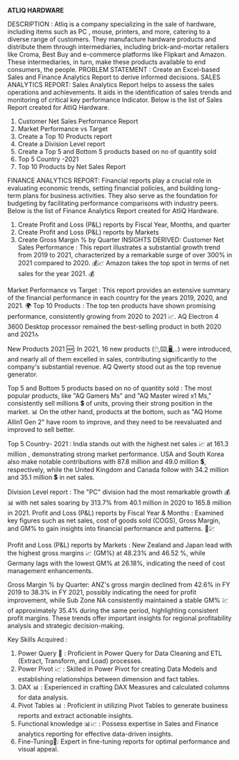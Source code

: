 **ATLIQ HARDWARE**


DESCRIPTION :
Atliq is a company specializing in the sale of hardware, including items such as PC , mouse, printers, and more, catering to a diverse range of customers. They manufacture hardware products and distribute them through intermediaries, including brick-and-mortar retailers like Croma, Best Buy and e-commerce platforms like Flipkart and Amazon. These intermediaries, in turn, make these products available to end consumers, the people.
PROBLEM STATEMENT :
Create an Excel-based Sales and Finance Analytics Report to derive informed decisions.
SALES  ANALYTICS REPORT: 
Sales Analytics Report helps to assess the sales operations and achievements. It aids in the identification of sales trends and monitoring of critical key performance Indicator. Below is the list of Sales Report created for AtliQ Hardware.
1.	Customer Net Sales Performance Report
2.	Market Performance vs Target
3.	Create a Top 10 Products report
4.	Create a Division Level report
5.	Create a Top 5 and Bottom 5 products based on no of quantity sold
6.	Top 5 Country -2021
7.	Top 10 Products by Net Sales Report

FINANCE ANALYTICS REPORT:
Financial reports play a crucial role in evaluating economic trends, setting financial policies, and building long-term plans for business activities. They also serve as the foundation for budgeting by facilitating performance comparisons with industry peers. Below is the list of Finance Analytics Report created for AtliQ Hardware.
1.	Create Profit and Loss (P&L) reports by Fiscal Year, Months, and quarter
2.	Create Profit and Loss (P&L) reports by Markets
3.	Create Gross Margin % by Quarter
INSIGHTS DERIVED:
Customer Net Sales Performance : This report illustrates a substantial growth trend from 2019 to 2021, characterized by a remarkable surge of over 300% in 2021 compared to 2020. 💰📈 Amazon takes the top spot in terms of net sales for the year 2021. 💰

Market Performance vs Target : This report provides an extensive summary of the financial performance in each country for the years 2019, 2020, and 2021. 🌍
Top 10 Products : The top ten products have shown promising performance, consistently growing from 2020 to 2021 📈. AQ Electron 4 3600 Desktop processor remained the best-selling product in both 2020 and 2021🔝

New Products 2021 🆕: In 2021, 16 new products (🖱️,⌨️,🖥️,..)  were introduced, and nearly all of them excelled in sales, contributing significantly to the company's substantial revenue. AQ Qwerty stood out as the top revenue generator.

Top 5 and Bottom 5 products based on no of quantity sold : The most popular products, like "AQ Gamers Ms" and "AQ Master wired x1 Ms," consistently sell millions 💲 of units, proving their strong position in the market. 📊 On the other hand, products at the bottom, such as "AQ Home Allin1 Gen 2" have room to improve, and they need to be reevaluated and improved to sell better.

Top 5 Country- 2021 : India stands out with the highest net sales 📈 at 161.3 million , demonstrating strong market performance. USA and South Korea also make notable contributions with 87.8 million and 49.0 million 💲, respectively, while the United Kingdom and Canada follow with 34.2 million and 35.1 million 💲 in net sales.

Division Level report : The "PC" division had the most remarkable growth 💰📊 with net sales soaring by 313.7% from 40.1 million in 2020 to 165.8 million in 2021.
Profit and Loss (P&L) reports by Fiscal Year & Months : Examined key figures such as net sales, cost of goods sold (COGS), Gross Margin, and GM% to gain insights into financial performance and patterns. 💼💹

Profit and Loss (P&L) reports by Markets : New Zealand and Japan lead with the highest gross margins 📈 (GM%) at 48.23% and 46.52 %, while Germany lags with the lowest GM% at 26.18%, indicating the need of cost management enhancements. 

Gross Margin % by Quarter:  ANZ's gross margin declined from 42.6% in FY 2019 to 38.3% in FY 2021, possibly indicating the need for profit improvement, while Sub Zone NA consistently maintained a stable GM% 💹 of approximately 35.4% during the same period, highlighting consistent profit margins. These trends offer important insights for regional profitability analysis and strategic decision-making.

Key Skills Acquired : 
1.	Power Query 🔄 : Proficient in Power Query for Data Cleaning and ETL (Extract, Transform, and Load) processes.
2.	Power Pivot 📈 : Skilled in Power Pivot for creating Data Models and establishing relationships between dimension and fact tables.
3.	DAX 📊 : Experienced in crafting DAX Measures and calculated columns for data analysis.
4.	Pivot Tables 📊 : Proficient in utilizing Pivot Tables to generate business reports and extract actionable insights.
5.	Functional knowledge 📊📈 : Possess expertise in Sales and Finance analytics reporting for effective data-driven insights.
6.	Fine-Tuning🎨:  Expert in fine-tuning reports for optimal performance and visual appeal.

